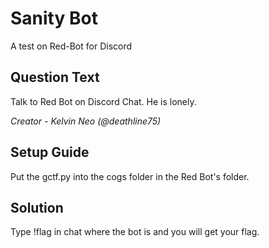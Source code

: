 # Sanity Bot
A test on Red-Bot for Discord

## Question Text
Talk to Red Bot on Discord Chat. He is lonely.

*Creator -  Kelvin Neo (@deathline75)*

## Setup Guide
Put the gctf.py into the cogs folder in the Red Bot's folder.

## Solution
Type !flag in chat where the bot is and you will get your flag.